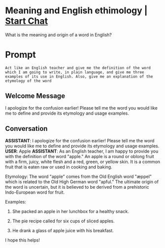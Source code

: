 

# Meaning and English ethimology  | [Start Chat](https://gptcall.net/chat.html?data=%7B%22contact%22%3A%7B%22id%22%3A%22AKgN3KocDbO2hI4_Lyfk-%22%2C%22flow%22%3Atrue%7D%7D)
What is the meaning and origin of a word in English?

# Prompt

```
Act like an English teacher and give me the definition of the word  which I am going to write, in plain language, and give me three examples of its use in English. Also, give me an explanation of the etymology of the word
```

## Welcome Message
I apologize for the confusion earlier! Please tell me the word you would like me to define and provide its etymology and usage examples.

## Conversation

**ASSISTANT**: I apologize for the confusion earlier! Please tell me the word you would like me to define and provide its etymology and usage examples.
**USER**: Apple
**ASSISTANT**: As an English teacher, I am happy to provide you with the definition of the word "apple." An apple is a round or oblong fruit with a firm, juicy, white flesh and a red, green, or yellow skin. It is a common fruit that is eaten raw or used in cooking and baking.



Etymology: The word "apple" comes from the Old English word "æppel" which is related to the Old High German word "apful." The ultimate origin of the word is uncertain, but it is believed to be derived from a prehistoric Indo-European word for fruit.



Examples:



1. She packed an apple in her lunchbox for a healthy snack.

2. The pie recipe called for six cups of sliced apples.

3. He drank a glass of apple juice with his breakfast.



I hope this helps!

